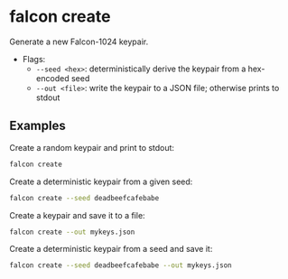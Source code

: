 # falcon create

Generate a new Falcon-1024 keypair.

- Flags:
  - `--seed <hex>`: deterministically derive the keypair from a hex-encoded seed
  - `--out <file>`: write the keypair to a JSON file; otherwise prints to stdout

## Examples

Create a random keypair and print to stdout:

```bash
falcon create
```

Create a deterministic keypair from a given seed:

```bash
falcon create --seed deadbeefcafebabe
```

Create a keypair and save it to a file:

```bash
falcon create --out mykeys.json
```

Create a deterministic keypair from a seed and save it:

```bash
falcon create --seed deadbeefcafebabe --out mykeys.json
```
